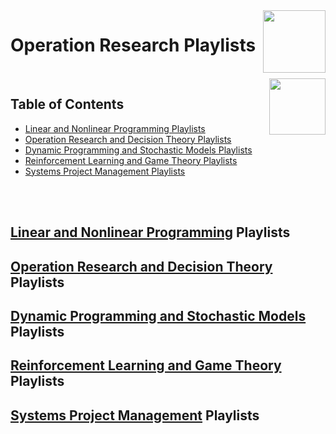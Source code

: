 <img align="right" width="100" src="https://github.com/cs-MohamedAyman/YouTube-Playlists/blob/master/organizations-logos/youtube.jpg">

# Operation Research Playlists

<br>
<img align="right" width="90" height="90" src="https://github.com/cs-MohamedAyman/cs-MohamedAyman/blob/main/repos-logos/agenda.jpg">

## Table of Contents
  * [Linear and Nonlinear Programming Playlists](#Linear-and-Nonlinear-Programming-Playlists)
  * [Operation Research and Decision Theory Playlists](#Operation-Research-and-Decision-Theory-Playlists)
  * [Dynamic Programming and Stochastic Models Playlists](#Dynamic-Programming-and-Stochastic-Models-Playlists)
  * [Reinforcement Learning and Game Theory Playlists](#Reinforcement-Learning-and-Game-Theory-Playlists)
  * [Systems Project Management Playlists](#Project-Management-Playlists)

<br><br>

## [Linear and Nonlinear Programming]() Playlists
## [Operation Research and Decision Theory]() Playlists
## [Dynamic Programming and Stochastic Models]() Playlists
## [Reinforcement Learning and Game Theory]() Playlists
## [Systems Project Management]() Playlists
